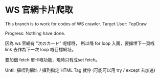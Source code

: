 # WS 官網卡片爬取

This branch is to work for codes of WS crawler.
Target User: TopDraw

Progress: Nothing have done. 

因為 ws 官網有 "次のカード" 呢樣嘢，
所以喺 for loop 入面，要攞埋下一頁嘅link 去作為下一次 loop 嘅目標網址。

要加個 fetch 單卡嘅功能，現時只有成set fetch。

Until: 攞唔到網址 / 攞到指定 HTML Tag 就停
(可能可以用 try / except 去加速)